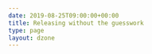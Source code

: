 ```yaml
---
date: 2019-08-25T09:00:00+00:00
title: Releasing without the guesswork
type: page
layout: dzone
---
```

